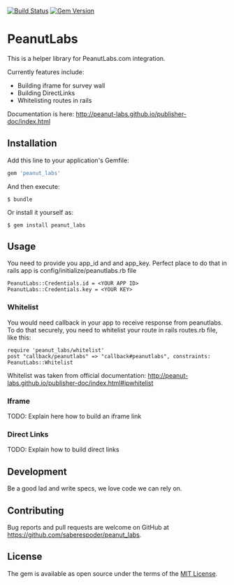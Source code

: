 
[![Build Status](https://travis-ci.org/saberespoder/peanut_labs.svg?branch=master)](https://travis-ci.org/saberespoder/peanut_labs)
[![Gem Version](https://badge.fury.io/rb/peanut_labs.svg)](https://badge.fury.io/rb/peanut_labs)

# PeanutLabs
This is a helper library for PeanutLabs.com integration.

Currently features include:
- Building iframe for survey wall
- Building DirectLinks
- Whitelisting routes in rails

Documentation is here: http://peanut-labs.github.io/publisher-doc/index.html

## Installation

Add this line to your application's Gemfile:

```ruby
gem 'peanut_labs'
```

And then execute:

    $ bundle

Or install it yourself as:

    $ gem install peanut_labs

## Usage
You need to provide you app_id and and app_key. 
Perfect place to do that in rails app is config/initialize/peanutlabs.rb file

```
PeanutLabs::Credentials.id = <YOUR APP ID>
PeanutLabs::Credentials.key = <YOUR KEY>
```

### Whitelist

You would need callback in your app to receive response from peanutlabs.
To do that securely, you need to whitelist your route in rails routes.rb file, like this:

```
require 'peanut_labs/whitelist'
post "callback/peanutlabs" => "callback#peanutlabs", constraints: PeanutLabs::Whitelist
```

Whitelist was taken from official documentation:
http://peanut-labs.github.io/publisher-doc/index.html#ipwhitelist

### Iframe
TODO: Explain here how to build an iframe link

### Direct Links
TODO: Explain how to build direct links


## Development

Be a good lad and write specs, we love code we can rely on.

## Contributing

Bug reports and pull requests are welcome on GitHub at https://github.com/saberespoder/peanut_labs. 


## License

The gem is available as open source under the terms of the [MIT License](http://opensource.org/licenses/MIT).

